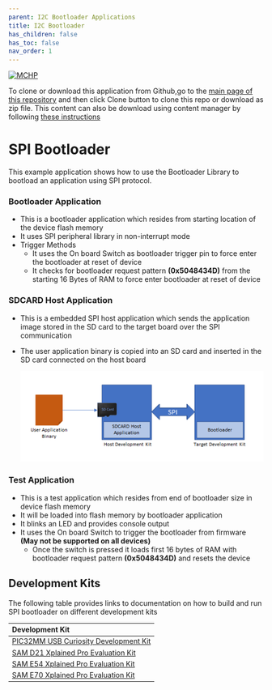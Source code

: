 ```yaml
---
parent: I2C Bootloader Applications
title: I2C Bootloader
has_children: false
has_toc: false
nav_order: 1
---
```


[![MCHP](https://www.microchip.com/ResourcePackages/Microchip/assets/dist/images/logo.png)](https://www.microchip.com)

To clone or download this application from Github,go to the [main page of this repository](https://github.com/Microchip-MPLAB-Harmony/bootloader_apps_i2c) and then click Clone button to clone this repo or download as zip file. This content can also be download using content manager by following [these instructions](https://github.com/Microchip-MPLAB-Harmony/contentmanager/wiki)

# SPI Bootloader

This example application shows how to use the Bootloader Library to bootload an application using SPI protocol.

### Bootloader Application

- This is a bootloader application which resides from starting location of the device flash memory
- It uses SPI peripheral library in non-interrupt mode
- Trigger Methods
    - It uses the On board Switch as bootloader trigger pin to force enter the bootloader at reset of device
    - It checks for bootloader request pattern **(0x5048434D)** from the starting 16 Bytes of RAM to force enter bootloader at reset of device

### SDCARD Host Application

- This is a embedded SPI host application which sends the application image stored in the SD card to the target board over the SPI communication
- The user application binary is copied into an SD card and inserted in the SD card connected on the host board

    ![spi_bootloader_host_sdcard](../spi_bootloader/docs/images/spi_bootloader_host_sdcard.png)

### Test Application

- This is a test application which resides from end of bootloader size in device flash memory
- It will be loaded into flash memory by bootloader application
- It blinks an LED and provides console output
- It uses the On board Switch to trigger the bootloader from firmware **(May not be supported on all devices)**
    - Once the switch is pressed it loads first 16 bytes of RAM with bootloader request pattern **(0x5048434D)** and resets the device

## Development Kits
The following table provides links to documentation on how to build and run SPI bootloader on different development kits

| Development Kit |
|:---------|
|[PIC32MM USB Curiosity Development Kit](docs/readme_pic32mm_usb_curiosity.md) |
|[SAM D21 Xplained Pro Evaluation Kit](docs/readme_sam_d21_xpro.md) |
|[SAM E54 Xplained Pro Evaluation Kit](docs/readme_sam_e54_xpro.md) |
|[SAM E70 Xplained Pro Evaluation Kit](docs/readme_sam_e70_xpro.md) |
